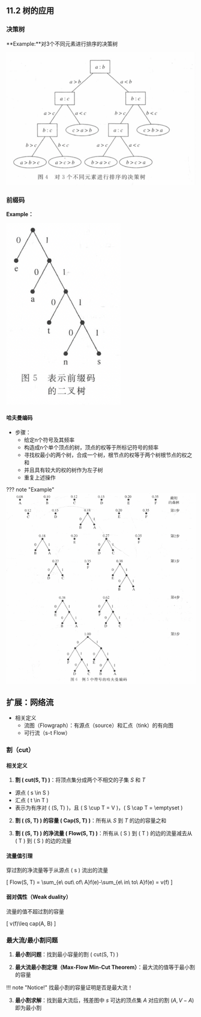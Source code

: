 ## 11.2 树的应用
### 决策树
**Example:**对3个不同元素进行排序的决策树

![](photo/11-1.png)

### 前缀码
**Example：**

![](photo/11-3.png)

#### 哈夫曼编码
- 步骤：
    - 给定n个符号及其频率
    - 构造成n个单个顶点的树，顶点的权等于所标记符号的频率
    - 寻找权最小的两个树，合成一个树，根节点的权等于两个树根节点的权之和
    - 并且具有较大的权的树作为左子树
    - 重复上述操作

??? note "Example"
    ![](photo/11-2.png)

## 扩展：网络流
- 相关定义
    - 流图（Flowgraph）：有源点（source）和汇点（tink）的有向图
    - 可行流（s-t Flow）
### 割（cut）
#### 相关定义
1. **割 \( cut(S, T) \)**：将顶点集分成两个不相交的子集 $S$ 和 $T$

- 源点 \( s \in S \)
- 汇点 \( t \in T \)
- 表示为有序对 \( (S, T) \)，且 \( S \cup T = V \)，\( S \cap T = \emptyset \)

2. **割 \( (S, T) \) 的容量 \( Cap(S, T) \)**：所有从 $S$ 到 $T$ 的边的容量之和

3. **割 \( (S, T) \) 的净流量 \( Flow(S, T) \)**：所有从 \( S \) 到 \( T \) 的边的流量减去从 \( T \) 到 \( S \) 的边的流量

#### 流量值引理
穿过割的净流量等于从源点 \( s \) 流出的流量

\[
Flow(S, T) = \sum_{e\ out\ of\ A}f(e)-\sum_{e\ in\ to\ A}f(e) = v(f)
\]

#### 弱对偶性（Weak duality）
流量的值不超过割的容量

\[
v(f)\leq cap(A, B)
\]
    
### 最大流/最小割问题
1. **最小割问题**：找到最小容量的割 \( cut(S, T) \)

2. **最大流最小割定理（Max-Flow Min-Cut Theorem）**：最大流的值等于最小割的容量

!!! note "Notice!"
    找最小割的容量证明是否是最大流！

3. **最小割求解**：找到最大流后，残差图中 $s$ 可达的顶点集 $A$ 对应的割 $(A,V−A)$ 即为最小割
